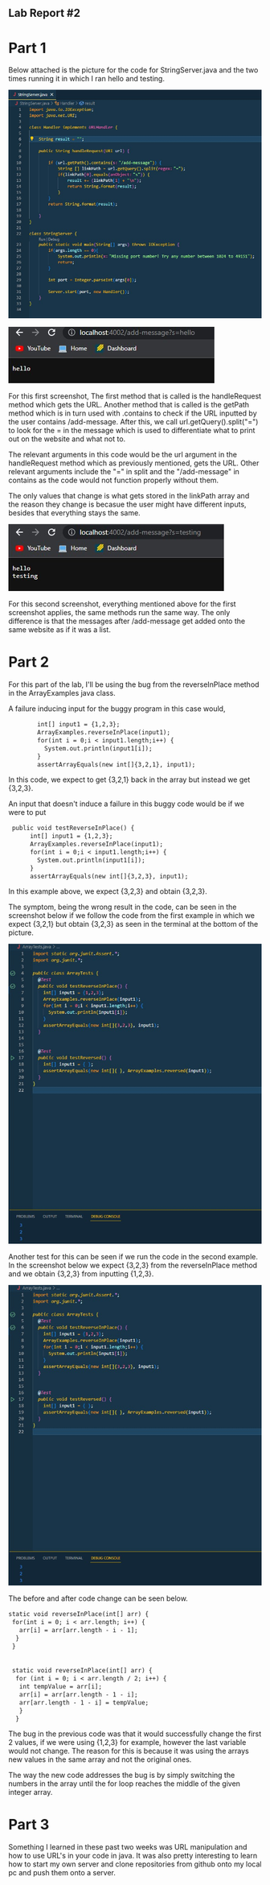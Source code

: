 ## Lab Report #2

# Part 1

Below attached is the picture for the code for StringServer.java and the two times running it in which I ran hello and testing.

![Image](codepic.jpg)


![Image](test1.jpg)

For this first screenshot, The first method that is called is the handleRequest method which gets the URL. Another method that is called is the getPath method which is in turn used with .contains to check if the URL inputted by the user contains /add-message. After this, we call url.getQuery().split("=") to look for the = in the message which is used to differentiate what to print out on the website and what not to. 

The relevant arguments in this code would be the url argument in the handleRequest method which as previously mentioned, gets the URL. Other relevant arguments include the "=" in split and the "/add-message" in contains as the code would not function properly without them. 

The only values that change is what gets stored in the linkPath array and the reason they change is becasue the user might have different inputs, besides that everything stays the same. 


![Image](test2.jpg)

For this second screenshot, everything mentioned above for the first screenshot applies, the same methods run the same way. The only difference is that the messages after /add-message get added onto the same website as if it was a list.

# Part 2

For this part of the lab, I'll be using the bug from the reverseInPlace method in the ArrayExamples java class.

A failure inducing input for the buggy program in this case would,

``` public void testReverseInPlace() {
        int[] input1 = {1,2,3};
        ArrayExamples.reverseInPlace(input1);
        for(int i = 0;i < input1.length;i++) {
          System.out.println(input1[i]);
        }
        assertArrayEquals(new int[]{3,2,1}, input1);
   ```                                     
 
 In this code, we expect to get {3,2,1} back in the array but instead we get {3,2,3}.
  
 An input that doesn't induce a failure in this buggy code would be if we were to put 
  ```
   public void testReverseInPlace() {
        int[] input1 = {1,2,3};
        ArrayExamples.reverseInPlace(input1);
        for(int i = 0;i < input1.length;i++) {
          System.out.println(input1[i]);
        }
        assertArrayEquals(new int[]{3,2,3}, input1);
  ```                                         
    
In this example above, we expect {3,2,3} and obtain {3,2,3}.
    
The symptom, being the wrong result in the code, can be seen in the screenshot below if we follow the code from the first example in which we expect {3,2,1} but obtain {3,2,3} as seen in the terminal at the bottom of the picture.


![Image](symptom2.jpg)

      
Another test for this can be seen if we run the code in the second example. In the screenshot below we expect {3,2,3} from the reverseInPlace method and we obtain {3,2,3} from inputting {1,2,3}.
    
![Image](symptom2.jpg)    

The before and after code change can be seen below. 
   ``` 
   static void reverseInPlace(int[] arr) {
    for(int i = 0; i < arr.length; i++) {
      arr[i] = arr[arr.length - i - 1];
     }
    }
                
          
    static void reverseInPlace(int[] arr) {
     for (int i = 0; i < arr.length / 2; i++) {
      int tempValue = arr[i];
      arr[i] = arr[arr.length - 1 - i];
      arr[arr.length - 1 - i] = tempValue;
      }
     }
 ```
The bug in the previous code was that it would successfully change the first 2 values, if we were using {1,2,3} for example, however the last variable would not change. The reason for this is because it was using the arrays new values in the same array and not the original ones. 

The way the new code addresses the bug is by simply switching the numbers in the array until the for loop reaches the middle of the given integer array. 
          
# Part 3

Something I learned in these past two weeks was URL manipulation and how to use URL's in your code in java. It was also pretty interesting to learn how to start my own server and clone repositories from github onto my local pc and push them onto a server. 

